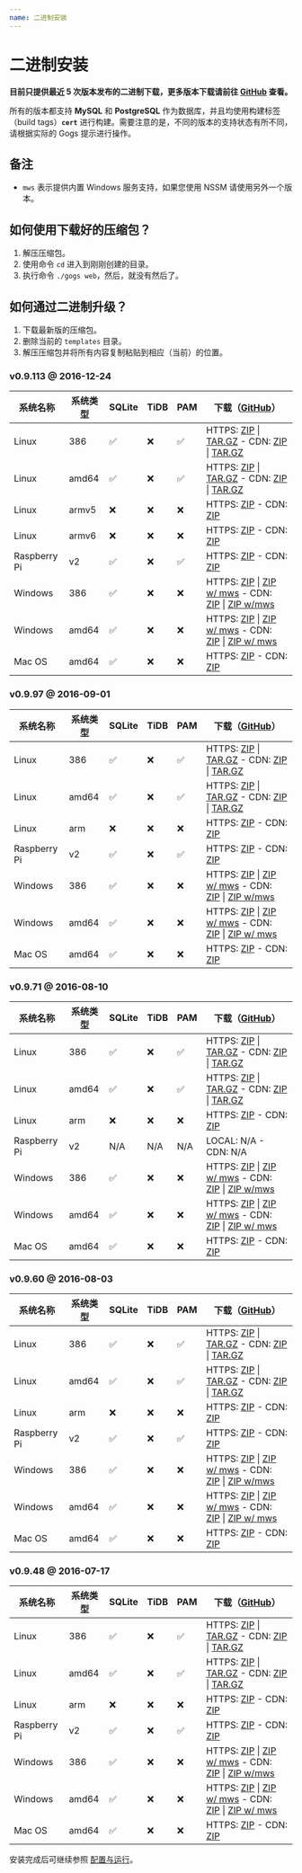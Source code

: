 ```yaml
---
name: 二进制安装
---
```


# 二进制安装

**目前只提供最近 5 次版本发布的二进制下载，更多版本下载请前往 [GitHub](https://github.com/gogits/gogs/releases?after=v0.9.48) 查看。**

所有的版本都支持 **MySQL** 和 **PostgreSQL** 作为数据库，并且均使用构建标签（build tags）**`cert`** 进行构建。需要注意的是，不同的版本的支持状态有所不同，请根据实际的 Gogs 提示进行操作。

## 备注

- `mws` 表示提供内置 Windows 服务支持，如果您使用 NSSM 请使用另外一个版本。

## 如何使用下载好的压缩包？

1. 解压压缩包。
2. 使用命令 `cd` 进入到刚刚创建的目录。
3. 执行命令 `./gogs web`，然后，就没有然后了。

## 如何通过二进制升级？

1. 下载最新版的压缩包。
2. 删除当前的 `templates` 目录。
3. 解压压缩包并将所有内容复制粘贴到相应（当前）的位置。

### v0.9.113 @ 2016-12-24

|系统名称|系统类型|SQLite|TiDB|PAM|下载（[GitHub](https://github.com/gogits/gogs/releases/tag/v0.9.113)）|
|------|----|------|----|---|--------|
|Linux|386|✅|❌|✅|HTTPS: [ZIP](https://dl.gogs.io/gogs_v0.9.113_linux_386.zip) \| [TAR.GZ](https://dl.gogs.io/gogs_v0.9.113_linux_386.tar.gz) - CDN: [ZIP](http://7d9nal.com2.z0.glb.qiniucdn.com/gogs_v0.9.113_linux_386.zip) \| [TAR.GZ](http://7d9nal.com2.z0.glb.qiniucdn.com/gogs_v0.9.113_linux_386.tar.gz)|
|Linux|amd64|✅|❌|✅|HTTPS: [ZIP](https://dl.gogs.io/gogs_v0.9.113_linux_amd64.zip) \| [TAR.GZ](https://dl.gogs.io/gogs_v0.9.113_linux_amd64.tar.gz) - CDN: [ZIP](http://7d9nal.com2.z0.glb.qiniucdn.com/gogs_v0.9.113_linux_amd64.zip) \| [TAR.GZ](http://7d9nal.com2.z0.glb.qiniucdn.com/gogs_v0.9.113_linux_amd64.tar.gz)|
|Linux|armv5|❌|❌|❌|HTTPS: [ZIP](https://dl.gogs.io/gogs_v0.9.113_linux_armv5.zip) - CDN: [ZIP](http://7d9nal.com2.z0.glb.qiniucdn.com/gogs_v0.9.113_linux_armv5.zip)|
|Linux|armv6|❌|❌|❌|HTTPS: [ZIP](https://dl.gogs.io/gogs_v0.9.113_linux_armv6.zip) - CDN: [ZIP](http://7d9nal.com2.z0.glb.qiniucdn.com/gogs_v0.9.113_linux_armv6.zip)|
|Raspberry Pi|v2|✅|❌|✅|HTTPS: [ZIP](https://dl.gogs.io/gogs_v0.9.113_raspi2.zip) - CDN: [ZIP](http://7d9nal.com2.z0.glb.qiniucdn.com/gogs_v0.9.113_raspi2.zip)|
|Windows|386|✅|❌|❌|HTTPS: [ZIP](https://dl.gogs.io/gogs_v0.9.113_windows_386.zip) \| [ZIP w/ mws](https://dl.gogs.io/gogs_v0.9.113_windows_386_mws.zip) - CDN: [ZIP](http://7d9nal.com2.z0.glb.qiniucdn.com/gogs_v0.9.113_windows_386.zip) \| [ZIP w/mws](http://7d9nal.com2.z0.glb.qiniucdn.com/gogs_v0.9.113_windows_386_mws.zip)|
|Windows|amd64|✅|❌|❌|HTTPS: [ZIP](https://dl.gogs.io/gogs_v0.9.113_windows_amd64.zip) \| [ZIP w/ mws](https://dl.gogs.io/gogs_v0.9.113_windows_amd64_mws.zip) - CDN: [ZIP](http://7d9nal.com2.z0.glb.qiniucdn.com/gogs_v0.9.113_windows_amd64.zip) \| [ZIP w/ mws](http://7d9nal.com2.z0.glb.qiniucdn.com/gogs_v0.9.113_windows_amd64_mws.zip)|
|Mac OS|amd64|✅|❌|❌|HTTPS: [ZIP](https://dl.gogs.io/gogs_v0.9.113_darwin_amd64.zip) - CDN: [ZIP](http://7d9nal.com2.z0.glb.qiniucdn.com/gogs_v0.9.113_darwin_amd64.zip)|

### v0.9.97 @ 2016-09-01

|系统名称|系统类型|SQLite|TiDB|PAM|下载（[GitHub](https://github.com/gogits/gogs/releases/tag/v0.9.97)）|
|------|----|------|----|---|--------|
|Linux|386|✅|❌|✅|HTTPS: [ZIP](https://dl.gogs.io/gogs_v0.9.97_linux_386.zip) \| [TAR.GZ](https://dl.gogs.io/gogs_v0.9.97_linux_386.tar.gz) - CDN: [ZIP](http://7d9nal.com2.z0.glb.qiniucdn.com/gogs_v0.9.97_linux_386.zip) \| [TAR.GZ](http://7d9nal.com2.z0.glb.qiniucdn.com/gogs_v0.9.97_linux_386.tar.gz)|
|Linux|amd64|✅|❌|✅|HTTPS: [ZIP](https://dl.gogs.io/gogs_v0.9.97_linux_amd64.zip) \| [TAR.GZ](https://dl.gogs.io/gogs_v0.9.97_linux_amd64.tar.gz) - CDN: [ZIP](http://7d9nal.com2.z0.glb.qiniucdn.com/gogs_v0.9.97_linux_amd64.zip) \| [TAR.GZ](http://7d9nal.com2.z0.glb.qiniucdn.com/gogs_v0.9.97_linux_amd64.tar.gz)|
|Linux|arm|❌|❌|❌|HTTPS: [ZIP](https://dl.gogs.io/gogs_v0.9.97_linux_arm.zip) - CDN: [ZIP](http://7d9nal.com2.z0.glb.qiniucdn.com/gogs_v0.9.97_linux_arm.zip)|
|Raspberry Pi|v2|✅|❌|✅|HTTPS: [ZIP](https://dl.gogs.io/gogs_v0.9.97_raspi2.zip) - CDN: [ZIP](http://7d9nal.com2.z0.glb.qiniucdn.com/gogs_v0.9.97_raspi2.zip)|
|Windows|386|✅|❌|❌|HTTPS: [ZIP](https://dl.gogs.io/gogs_v0.9.97_windows_386.zip) \| [ZIP w/ mws](https://dl.gogs.io/gogs_v0.9.97_windows_386_mws.zip) - CDN: [ZIP](http://7d9nal.com2.z0.glb.qiniucdn.com/gogs_v0.9.97_windows_386.zip) \| [ZIP w/mws](http://7d9nal.com2.z0.glb.qiniucdn.com/gogs_v0.9.97_windows_386_mws.zip)|
|Windows|amd64|✅|❌|❌|HTTPS: [ZIP](https://dl.gogs.io/gogs_v0.9.97_windows_amd64.zip) \| [ZIP w/ mws](https://dl.gogs.io/gogs_v0.9.97_windows_amd64_mws.zip) - CDN: [ZIP](http://7d9nal.com2.z0.glb.qiniucdn.com/gogs_v0.9.97_windows_amd64.zip) \| [ZIP w/ mws](http://7d9nal.com2.z0.glb.qiniucdn.com/gogs_v0.9.97_windows_amd64_mws.zip)|
|Mac OS|amd64|✅|❌|❌|HTTPS: [ZIP](https://dl.gogs.io/gogs_v0.9.97_darwin_amd64.zip) - CDN: [ZIP](http://7d9nal.com2.z0.glb.qiniucdn.com/gogs_v0.9.97_darwin_amd64.zip)|

### v0.9.71 @ 2016-08-10

|系统名称|系统类型|SQLite|TiDB|PAM|下载（[GitHub](https://github.com/gogits/gogs/releases/tag/v0.9.71)）|
|------|----|------|----|---|--------|
|Linux|386|✅|❌|✅|HTTPS: [ZIP](https://dl.gogs.io/gogs_v0.9.71_linux_386.zip) \| [TAR.GZ](https://dl.gogs.io/gogs_v0.9.71_linux_386.tar.gz) - CDN: [ZIP](http://7d9nal.com2.z0.glb.qiniucdn.com/gogs_v0.9.71_linux_386.zip) \| [TAR.GZ](http://7d9nal.com2.z0.glb.qiniucdn.com/gogs_v0.9.71_linux_386.tar.gz)|
|Linux|amd64|✅|❌|✅|HTTPS: [ZIP](https://dl.gogs.io/gogs_v0.9.71_linux_amd64.zip) \| [TAR.GZ](https://dl.gogs.io/gogs_v0.9.71_linux_amd64.tar.gz) - CDN: [ZIP](http://7d9nal.com2.z0.glb.qiniucdn.com/gogs_v0.9.71_linux_amd64.zip) \| [TAR.GZ](http://7d9nal.com2.z0.glb.qiniucdn.com/gogs_v0.9.71_linux_amd64.tar.gz)|
|Linux|arm|❌|❌|❌|HTTPS: [ZIP](https://dl.gogs.io/gogs_v0.9.71_linux_arm.zip) - CDN: [ZIP](http://7d9nal.com2.z0.glb.qiniucdn.com/gogs_v0.9.71_linux_arm.zip)|
|Raspberry Pi|v2|N/A|N/A|N/A|LOCAL: N/A - CDN: N/A|
|Windows|386|✅|❌|❌|HTTPS: [ZIP](https://dl.gogs.io/gogs_v0.9.71_windows_386.zip) \| [ZIP w/ mws](https://dl.gogs.io/gogs_v0.9.71_windows_386_mws.zip) - CDN: [ZIP](http://7d9nal.com2.z0.glb.qiniucdn.com/gogs_v0.9.71_windows_386.zip) \| [ZIP w/mws](http://7d9nal.com2.z0.glb.qiniucdn.com/gogs_v0.9.71_windows_386_mws.zip)|
|Windows|amd64|✅|❌|❌|HTTPS: [ZIP](https://dl.gogs.io/gogs_v0.9.71_windows_amd64.zip) \| [ZIP w/ mws](https://dl.gogs.io/gogs_v0.9.71_windows_amd64_mws.zip) - CDN: [ZIP](http://7d9nal.com2.z0.glb.qiniucdn.com/gogs_v0.9.71_windows_amd64.zip) \| [ZIP w/ mws](http://7d9nal.com2.z0.glb.qiniucdn.com/gogs_v0.9.71_windows_amd64_mws.zip)|
|Mac OS|amd64|✅|❌|❌|HTTPS: [ZIP](https://dl.gogs.io/gogs_v0.9.71_darwin_amd64.zip) - CDN: [ZIP](http://7d9nal.com2.z0.glb.qiniucdn.com/gogs_v0.9.71_darwin_amd64.zip)|

### v0.9.60 @ 2016-08-03

|系统名称|系统类型|SQLite|TiDB|PAM|下载（[GitHub](https://github.com/gogits/gogs/releases/tag/v0.9.60)）|
|------|----|------|----|---|--------|
|Linux|386|✅|❌|✅|HTTPS: [ZIP](https://dl.gogs.io/gogs_v0.9.60_linux_386.zip) \| [TAR.GZ](https://dl.gogs.io/gogs_v0.9.60_linux_386.tar.gz) - CDN: [ZIP](http://7d9nal.com2.z0.glb.qiniucdn.com/gogs_v0.9.60_linux_386.zip) \| [TAR.GZ](http://7d9nal.com2.z0.glb.qiniucdn.com/gogs_v0.9.60_linux_386.tar.gz)|
|Linux|amd64|✅|❌|✅|HTTPS: [ZIP](https://dl.gogs.io/gogs_v0.9.60_linux_amd64.zip) \| [TAR.GZ](https://dl.gogs.io/gogs_v0.9.60_linux_amd64.tar.gz) - CDN: [ZIP](http://7d9nal.com2.z0.glb.qiniucdn.com/gogs_v0.9.60_linux_amd64.zip) \| [TAR.GZ](http://7d9nal.com2.z0.glb.qiniucdn.com/gogs_v0.9.60_linux_amd64.tar.gz)|
|Linux|arm|❌|❌|❌|HTTPS: [ZIP](https://dl.gogs.io/gogs_v0.9.60_linux_arm.zip) - CDN: [ZIP](http://7d9nal.com2.z0.glb.qiniucdn.com/gogs_v0.9.60_linux_arm.zip)|
|Raspberry Pi|v2|✅|❌|✅|HTTPS: [ZIP](https://dl.gogs.io/gogs_v0.9.60_raspi2.zip) - CDN: [ZIP](http://7d9nal.com2.z0.glb.qiniucdn.com/gogs_v0.9.60_raspi2.zip)|
|Windows|386|✅|❌|❌|HTTPS: [ZIP](https://dl.gogs.io/gogs_v0.9.60_windows_386.zip) \| [ZIP w/ mws](https://dl.gogs.io/gogs_v0.9.60_windows_386_mws.zip) - CDN: [ZIP](http://7d9nal.com2.z0.glb.qiniucdn.com/gogs_v0.9.60_windows_386.zip) \| [ZIP w/mws](http://7d9nal.com2.z0.glb.qiniucdn.com/gogs_v0.9.60_windows_386_mws.zip)|
|Windows|amd64|✅|❌|❌|HTTPS: [ZIP](https://dl.gogs.io/gogs_v0.9.60_windows_amd64.zip) \| [ZIP w/ mws](https://dl.gogs.io/gogs_v0.9.60_windows_amd64_mws.zip) - CDN: [ZIP](http://7d9nal.com2.z0.glb.qiniucdn.com/gogs_v0.9.60_windows_amd64.zip) \| [ZIP w/ mws](http://7d9nal.com2.z0.glb.qiniucdn.com/gogs_v0.9.60_windows_amd64_mws.zip)|
|Mac OS|amd64|✅|❌|❌|HTTPS: [ZIP](https://dl.gogs.io/gogs_v0.9.60_darwin_amd64.zip) - CDN: [ZIP](http://7d9nal.com2.z0.glb.qiniucdn.com/gogs_v0.9.60_darwin_amd64.zip)|

### v0.9.48 @ 2016-07-17

|系统名称|系统类型|SQLite|TiDB|PAM|下载（[GitHub](https://github.com/gogits/gogs/releases/tag/v0.9.48)）|
|------|----|------|----|---|--------|
|Linux|386|✅|❌|✅|HTTPS: [ZIP](https://dl.gogs.io/gogs_v0.9.48_linux_386.zip) \| [TAR.GZ](https://dl.gogs.io/gogs_v0.9.48_linux_386.tar.gz) - CDN: [ZIP](http://7d9nal.com2.z0.glb.qiniucdn.com/gogs_v0.9.48_linux_386.zip) \| [TAR.GZ](http://7d9nal.com2.z0.glb.qiniucdn.com/gogs_v0.9.48_linux_386.tar.gz)|
|Linux|amd64|✅|❌|✅|HTTPS: [ZIP](https://dl.gogs.io/gogs_v0.9.48_linux_amd64.zip) \| [TAR.GZ](https://dl.gogs.io/gogs_v0.9.48_linux_amd64.tar.gz) - CDN: [ZIP](http://7d9nal.com2.z0.glb.qiniucdn.com/gogs_v0.9.48_linux_amd64.zip) \| [TAR.GZ](http://7d9nal.com2.z0.glb.qiniucdn.com/gogs_v0.9.48_linux_amd64.tar.gz)|
|Linux|arm|❌|❌|❌|HTTPS: [ZIP](https://dl.gogs.io/gogs_v0.9.48_linux_arm.zip) - CDN: [ZIP](http://7d9nal.com2.z0.glb.qiniucdn.com/gogs_v0.9.48_linux_arm.zip)|
|Raspberry Pi|v2|✅|❌|✅|HTTPS: [ZIP](https://dl.gogs.io/gogs_v0.9.48_raspi2.zip) - CDN: [ZIP](http://7d9nal.com2.z0.glb.qiniucdn.com/gogs_v0.9.48_raspi2.zip)|
|Windows|386|✅|❌|❌|HTTPS: [ZIP](https://dl.gogs.io/gogs_v0.9.48_windows_386.zip) \| [ZIP w/ mws](https://dl.gogs.io/gogs_v0.9.48_windows_386_mws.zip) - CDN: [ZIP](http://7d9nal.com2.z0.glb.qiniucdn.com/gogs_v0.9.48_windows_386.zip) \| [ZIP w/mws](http://7d9nal.com2.z0.glb.qiniucdn.com/gogs_v0.9.48_windows_386_mws.zip)|
|Windows|amd64|✅|❌|❌|HTTPS: [ZIP](https://dl.gogs.io/gogs_v0.9.48_windows_amd64.zip) \| [ZIP w/ mws](https://dl.gogs.io/gogs_v0.9.48_windows_amd64_mws.zip) - CDN: [ZIP](http://7d9nal.com2.z0.glb.qiniucdn.com/gogs_v0.9.48_windows_amd64.zip) \| [ZIP w/ mws](http://7d9nal.com2.z0.glb.qiniucdn.com/gogs_v0.9.48_windows_amd64_mws.zip)|
|Mac OS|amd64|✅|❌|❌|HTTPS: [ZIP](https://dl.gogs.io/gogs_v0.9.48_darwin_amd64.zip) - CDN: [ZIP](http://7d9nal.com2.z0.glb.qiniucdn.com/gogs_v0.9.48_darwin_amd64.zip)|

安装完成后可继续参照 [配置与运行](configuration_and_run.html)。
